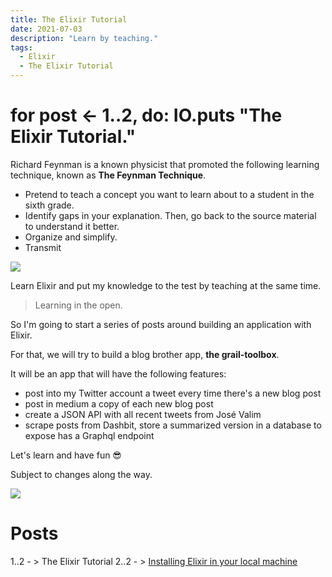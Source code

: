 ```yaml
---
title: The Elixir Tutorial
date: 2021-07-03
description: "Learn by teaching."
tags:
  - Elixir
  - The Elixir Tutorial
---
```


# for post <- 1..2, do: IO.puts "The Elixir Tutorial." 

Richard Feynman is a known physicist that promoted the following learning technique, known as **The Feynman Technique**.

- Pretend to teach a concept you want to learn about to a student in the sixth grade.
- Identify gaps in your explanation. Then, go back to the source material to understand it better.
- Organize and simplify.
- Transmit 

![](https://media.giphy.com/media/l2R06HpuWmc3pnBks/giphy.gif)

Learn Elixir and put my knowledge to the test by teaching at the same time. 

> Learning in the open.

So I'm going to start a series of posts around building an application with Elixir.

For that, we will try to build a blog brother app, **the grail-toolbox**.

It will be an app that will have the following features:

- post into my Twitter account a tweet every time there's a new blog post
- post in medium a copy of each new blog post
- create a JSON API with all recent tweets from José Valim
- scrape posts from Dashbit, store a summarized version in a database to expose has a Graphql endpoint

Let's learn and have fun 😎

Subject to changes along the way. 

![](https://media.giphy.com/media/03L3XIy2uKaLE5TIfG/giphy.gif)

# Posts

1..2 - > The Elixir Tutorial
2..2 - > [Installing Elixir in your local machine](https://elixirgraildiary.com/posts/2021-07-02-elixir-tutorial-install-elixir/)

